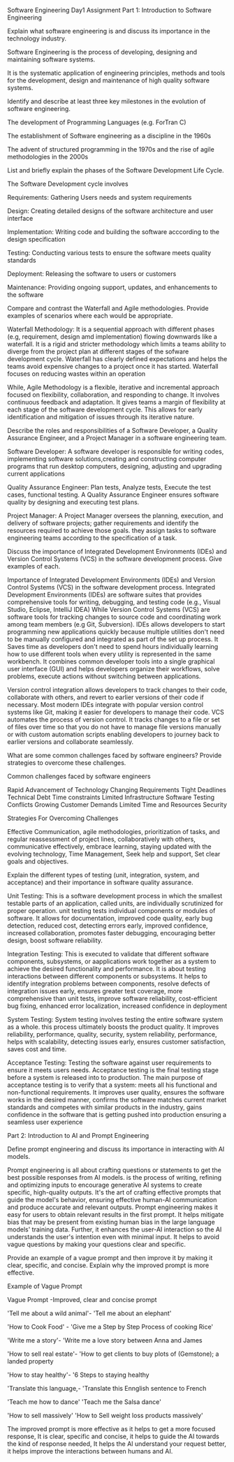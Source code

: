 Software Engineering Day1 Assignment
Part 1: Introduction to Software Engineering


Explain what software engineering is and discuss its importance in the technology industry.


Software Engineering is the process of developing, designing and maintaining software systems.

It is the systematic application of engineering principles, methods and tools for the development, design and maintenance of high quality software systems. 




Identify and describe at least three key milestones in the evolution of software engineering.

The development of Programming Languages (e.g. ForTran C) 

The establishment of Software engineering as a discipline in the 1960s

The advent of structured programming in the 1970s and the rise of agile methodologies in the 2000s




List and briefly explain the phases of the Software Development Life Cycle.


The Software Development cycle involves

Requirements: Gathering Users needs and system requirements

Design: Creating detailed designs of the software architecture and user interface

Implementation: Writing code and building the software acccording to the design specification

Testing: Conducting various tests to ensure the software meets quality standards

Deployment: Releasing the software to users or customers

Maintenance: Providing ongoing support, updates, and enhancements to the software 





Compare and contrast the Waterfall and Agile methodologies. Provide examples of scenarios where each would be appropriate.


Waterfall Methodology: It is a sequential approach with  different phases (e.g, requirement, design amd implementation) flowing downwards like a waterfall. It is a rigid and stricter methodology which limits a teams ability to diverge from the project plan at different stages of the sofware development cycle. Waterfall has clearly defined expectations and helps the teams avoid expensive changes to a project once it has started. Waterfall focuses on reducing wastes within an operation

While, Agile Methodology is a flexible, iterative and incremental approach focused on flexibility, collaboration, and responding to change. It involves continuous feedback and adaptation. It gives teams a margin of flexibility at each stage of the software development cycle. This allows for early identification and mitigation of issues through its iterative nature.


Describe the roles and responsibilities of a Software Developer, a Quality Assurance Engineer, and a Project Manager in a software engineering team.


Software Developer: A software developer is responsible for writing codes, implementing software solutions,creating and constructing computer programs that run desktop computers, designing, adjusting and upgrading current applications


Quality Assurance Engineer: Plan tests, Analyze tests, Execute the test cases, functional testing. A Quality Assurance Engineer ensures software quality by designing and executing test plans.

Project Manager: A Project Manager oversees the planning, execution, and delivery of software projects; gather requirements and identify the resources required to achieve those goals. they assign tasks to software engineering teams according to the specification of a task.

Discuss the importance of Integrated Development Environments (IDEs) and Version Control Systems (VCS) in the software development process. Give examples of each.


Importance of Integrated Development Environments (IDEs) and Version Control Systems (VCS) in the software development process.
Integrated Development Environments (IDEs) are software suites that provides comprehensive tools for writing, debugging, and testing code (e.g., Visual Studio, Eclipse, IntelliJ IDEA)
While Version Control Systems (VCS) are software tools for tracking changes to source code and coordinating work among team members (e.g Git, Subversion). IDEs allows developers to start programming new applications quickly because multiple utilities don't need to be manually configured and integrated as part of the set up process. It Saves time as developers don't need to spend hours individually learning how to use different tools when every utility is represented in the same workbench. It combines common developer tools into a single graphical user interface (GUI) and helps developers organize their workflows, solve problems, execute actions without switching between applications.

Version control integration allows developers to track changes to their code, collaborate with others, and revert to earlier versions of their code if necessary. Most modern IDEs integrate with popular version control systems like Git, making it easier for developers to manage their code. VCS automates the process of version control. It tracks changes to a file or set of files over time so that you do not have to manage file versions manually or with custom automation scripts enabling developers to journey back to earlier versions and collaborate seamlessly. 


What are some common challenges faced by software engineers? Provide strategies to overcome these challenges.

Common challenges faced by software engineers

Rapid Advancement of Technology
Changing Requirements
Tight Deadlines
Technical Debt
Time constraints
Limited Infrastructure
Software Testing Conflicts
Growing Customer Demands
Limited Time and Resources
Security

Strategies For Overcoming Challenges

Effective Communication, agile methodologies, prioritization of tasks, and regular reassessment of project lines, collaboratively with others, communicative effectively, embrace learning, staying updated with the evolving technology, Time Management, Seek help and support, Set clear goals and objectives.


Explain the different types of testing (unit, integration, system, and acceptance) and their importance in software quality assurance.


Unit Testing: This is a software development process in which the smallest testable parts of an application, called units, are individually scrutinized for proper operation. unit testing tests individual components or modules of software. It allows for documentation, improved code quality, early bug detection, reduced cost, detecting errors early, improved confidence, increased collaboration, promotes faster debugging, encouraging better design, boost software reliability.

Integration Testing: This is executed to validate that different software components, subsystems, or aapplications work together as a system to achieve the desired functionality and performance. It is about testing interactions between different components or subsystems. It helps to identify integration problems between components, resolve defects of integration issues early, ensures greater test coverage, more comprehensive than unit tests, improve software reliability, cost-efficient bug fixing, enhanced error localization, increased confidence in deployment

System Testing: System testing involves testing the entire software system as a whole. this process ultimately boosts the product quality. It improves reliability, performance, quality, security, system reliability, performance, helps with scalability, detecting issues early, ensures customer satisfaction, saves cost and time.

Acceptance Testing: Testing the software against user requirements to ensure it meets users needs. Acceptance testing is the final testing stage before a system is released into to production. The main purpose of acceptance testing is to verify that a system: meets all his functional and non-functional requirements. It improves user quality, ensures the software works in the desired manner, confirms the software matches current market standards and competes with similar products in the industry, gains confidence in the software that is getting pushed into production ensuring a seamless user experience

Part 2: Introduction to AI and Prompt Engineering


Define prompt engineering and discuss its importance in interacting with AI models.


Prompt engineering is all about crafting questions or statements to get the best possible responses from AI models.  is the process of writing, refining and optimizing inputs to encourage generative AI systems to create specific, high-quality outputs. It's the art of crafting effective prompts that guide the model's behavior, ensuring effective human-AI communication and produce accurate and relevant outputs. Prompt engineering makes it easy for users to obtain relevant results in the first prompt. It helps mitigate bias that may be present from existing human bias in the large language models' training data. Further, it enhances the user-AI interaction so the AI understands the user's intention even with minimal input. It helps to avoid vague questions by making your questions clear and specific.



Provide an example of a vague prompt and then improve it by making it clear, specific, and concise. Explain why the improved prompt is more effective.

Example of Vague Prompt


Vague Prompt                           -Improved, clear and concise prompt


'Tell me about a wild animal'-       'Tell me about an elephant'


'How to Cook Food'           -       'Give me a Step by Step Process of cooking Rice'


'Write me a story'-                  'Write me a love story between Anna and James


'How to sell real estate'-           'How to get clients to buy plots of (Gemstone); a landed property


'How to stay healthy'-               '6 Steps to staying healthy


'Translate this language,-           'Translate this Ennglish sentence to French


'Teach me how to dance'              'Teach me the Salsa dance'


'How to sell massively'              'How to Sell weight loss products massively'


The improved prompt is more effective as it helps to get a more focused response, It is clear, specific and concise, it helps to guide the AI towards the kind of response needed, It helps the AI understand your request better, it helps improve the interactions between humans and AI.




